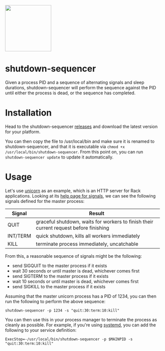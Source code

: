 <img src="http://cdn2-cloud66-com.s3.amazonaws.com/images/oss-sponsorship.png" width=150/>

# shutdown-sequencer
Given a process PID and a sequence of alternating signals and sleep durations, shutdown-sequencer will perform the sequence against the PID until either the process is dead, or the sequence has completed.

# Installation
Head to the shutdown-sequencer [releases](https://github.com/cloud66/shutdown-sequencer/releases/latest) and download the latest version for your platform.

You can then copy the file to /usr/local/bin and make sure it is renamed to shutdown-sequencer, and that it is executable via `chmod +x /usr/local/bin/shutdown-sequencer`. From this point on, you can run `shutdown-sequencer update` to update it automatically.

# Usage
Let's use [unicorn](https://github.com/defunkt/unicorn) as an example, which is an HTTP server for Rack applications. Looking at its [help page for signals](https://github.com/defunkt/unicorn/blob/master/SIGNALS), we can see the following signals defined for the master process:

Signal | Result
--- | ---
QUIT | graceful shutdown, waits for workers to finish their current request before finishing
INT/TERM | quick shutdown, kills all workers immediately
KILL | terminate process immediately, uncatchable

From this, a reasonable sequence of signals might be the following:
- send SIGQUIT to the master process if it exists
- wait 30 seconds or until master is dead, whichever comes first
- send SIGTERM to the master process if it exists
- wait 10 seconds or until master is dead, whichever comes first
- send SIGKILL to the master process if it exists

Assuming that the master unicorn process has a PID of 1234, you can then run the following to perform the above sequence:
```
shutdown-sequencer -p 1234 -s "quit:30:term:10:kill"
```

You can then use this in your process manager to terminate the process as cleanly as possible. For example, if you're using [systemd](https://www.freedesktop.org/wiki/Software/systemd/), you can add the following to your service definition:
```
ExecStop=-/usr/local/bin/shutdown-sequencer -p $MAINPID -s "quit:30:term:10:kill"
```
